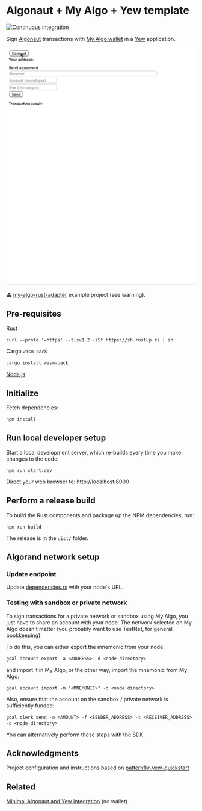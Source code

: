 # Algonaut + My Algo + Yew template

![Continuous integration](https://github.com/i-schuetz/algonaut-myalgo-yew-template/actions/workflows/actions.yml/badge.svg)

Sign [Algonaut](https://github.com/manuelmauro/algonaut) transactions with [My Algo wallet](https://github.com/randlabs/myalgo-connect) in a [Yew](https://github.com/yewstack/yew) application.

![ScreenShot](screen/screenr.gif)

⚠️ [my-algo-rust-adapter](https://github.com/i-schuetz/my-algo-rust-adapter) example project (see warning).

## Pre-requisites

Rust

```
curl --proto '=https' --tlsv1.2 -sSf https://sh.rustup.rs | sh
```

Cargo `wasm-pack`

```
cargo install wasm-pack
```

[Node.js](https://nodejs.org/en/)

## Initialize

Fetch dependencies:

    npm install

## Run local developer setup

Start a local development server, which re-builds every time you make changes to the code:

    npm run start:dev

Direct your web browser to: http://localhost:8000

## Perform a release build

To build the Rust components and package up the NPM dependencies, run:

    npm run build

The release is in the `dist/` folder.

## Algorand network setup

### Update endpoint

Update [dependencies.rs](https://github.com/i-schuetz/algonaut-myalgo-yew-template/blob/master/src/dependencies.rs) with your node's URL.

### Testing with sandbox or private network

To sign transactions for a private network or sandbox using My Algo, you just have to share an account with your node. The network selected on My Algo doesn't matter (you probably want to use TestNet, for general bookkeeping).

To do this, you can either export the mnemonic from your node:

```
goal account export -a <ADDRESS> -d <node directory>
```

and import it in My Algo, or the other way, import the mnemonic from My Algo:

```
goal account import -m "<MNEMONIC>" -d <node directory>
```

Also, ensure that the account on the sandbox / private network is sufficiently funded:

```
goal clerk send -a <AMOUNT> -f <SENDER_ADDRESS> -t <RECEIVER_ADDRESS> -d <node directory>
```

You can alternatively perform these steps with the SDK.

## Acknowledgments

Project configuration and instructions based on [patternfly-yew-quickstart](https://github.com/ctron/patternfly-yew-quickstart)

## Related

[Minimal Algonaut and Yew integration](https://github.com/i-schuetz/algorand-yew-example) (no wallet)
